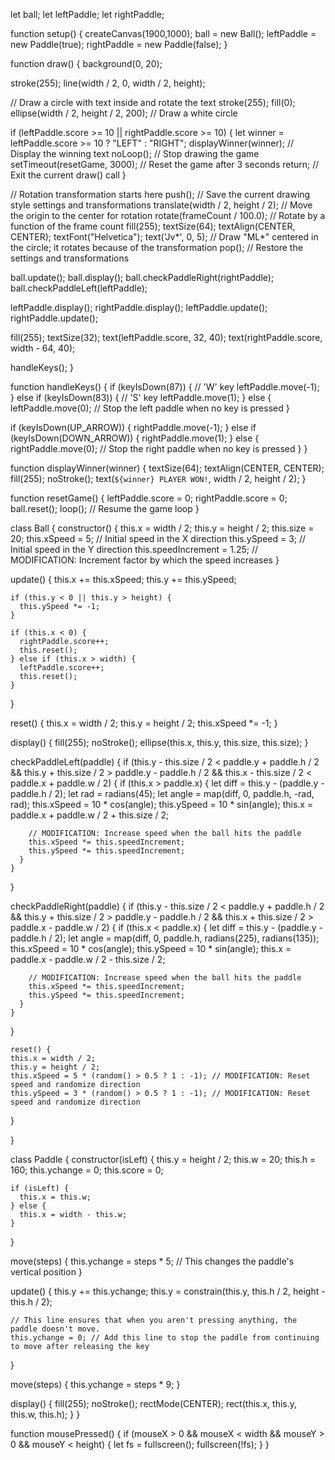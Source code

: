 let ball;
let leftPaddle;
let rightPaddle;

function setup() {
  createCanvas(1900,1000);
  ball = new Ball();
  leftPaddle = new Paddle(true);
  rightPaddle = new Paddle(false);
}

function draw() {
  background(0, 20);
  
  stroke(255);
  line(width / 2, 0, width / 2, height);

  // Draw a circle with text inside and rotate the text
  stroke(255);
  fill(0);
  ellipse(width / 2, height / 2, 200); // Draw a white circle
  
  
  if (leftPaddle.score >= 10 || rightPaddle.score >= 10) {
    let winner = leftPaddle.score >= 10 ? "LEFT" : "RIGHT";
    displayWinner(winner); // Display the winning text
    noLoop(); // Stop drawing the game
    setTimeout(resetGame, 3000); // Reset the game after 3 seconds
    return; // Exit the current draw() call
  }
  
  
  // Rotation transformation starts here
  push(); // Save the current drawing style settings and transformations
  translate(width / 2, height / 2); // Move the origin to the center for rotation
  rotate(frameCount / 100.0); // Rotate by a function of the frame count
  fill(255);
  textSize(64);
  textAlign(CENTER, CENTER);
  textFont("Helvetica");
  text('Jv*', 0, 5); // Draw "ML*" centered in the circle; it rotates because of the transformation
  pop(); // Restore the settings and transformations


  
  
  ball.update();
  ball.display();
  ball.checkPaddleRight(rightPaddle);
  ball.checkPaddleLeft(leftPaddle);

  leftPaddle.display();
  rightPaddle.display();
  leftPaddle.update();
  rightPaddle.update();

  fill(255);
  textSize(32);
  text(leftPaddle.score, 32, 40);
  text(rightPaddle.score, width - 64, 40);

  handleKeys();
}

function handleKeys() {
  if (keyIsDown(87)) {
    // 'W' key
    leftPaddle.move(-1);
  } else if (keyIsDown(83)) {
    // 'S' key
    leftPaddle.move(1);
  } else {
    leftPaddle.move(0); // Stop the left paddle when no key is pressed
  }

  if (keyIsDown(UP_ARROW)) {
    rightPaddle.move(-1);
  } else if (keyIsDown(DOWN_ARROW)) {
    rightPaddle.move(1);
  } else {
    rightPaddle.move(0); // Stop the right paddle when no key is pressed
  }
}


function displayWinner(winner) {
  textSize(64);
  textAlign(CENTER, CENTER);
  fill(255);
  noStroke();
  text(`${winner} PLAYER WON!`, width / 2, height / 2);
}

function resetGame() {
  leftPaddle.score = 0;
  rightPaddle.score = 0;
  ball.reset();
  loop(); // Resume the game loop
}


class Ball {
  constructor() {
    this.x = width / 2;
    this.y = height / 2;
    this.size = 20;
    this.xSpeed = 5; // Initial speed in the X direction
    this.ySpeed = 3; // Initial speed in the Y direction
    this.speedIncrement = 1.25; // MODIFICATION: Increment factor by which the speed increases
  }

  update() {
    this.x += this.xSpeed;
    this.y += this.ySpeed;

    if (this.y < 0 || this.y > height) {
      this.ySpeed *= -1;
    }

    if (this.x < 0) {
      rightPaddle.score++;
      this.reset();
    } else if (this.x > width) {
      leftPaddle.score++;
      this.reset();
    }
  }

  reset() {
    this.x = width / 2;
    this.y = height / 2;
    this.xSpeed *= -1;
  }

  display() {
    fill(255);
    noStroke();
    ellipse(this.x, this.y, this.size, this.size);
  }
  
  checkPaddleLeft(paddle) {
    if (this.y - this.size / 2 < paddle.y + paddle.h / 2 &&
      this.y + this.size / 2 > paddle.y - paddle.h / 2 &&
      this.x - this.size / 2 < paddle.x + paddle.w / 2) {
      if (this.x > paddle.x) {
        let diff = this.y - (paddle.y - paddle.h / 2);
        let rad = radians(45);
        let angle = map(diff, 0, paddle.h, -rad, rad);
        this.xSpeed = 10 * cos(angle);
        this.ySpeed = 10 * sin(angle);
        this.x = paddle.x + paddle.w / 2 + this.size / 2;

        // MODIFICATION: Increase speed when the ball hits the paddle
        this.xSpeed *= this.speedIncrement;
        this.ySpeed *= this.speedIncrement;
      }
    }
  }

  checkPaddleRight(paddle) {
    if (this.y - this.size / 2 < paddle.y + paddle.h / 2 &&
      this.y + this.size / 2 > paddle.y - paddle.h / 2 &&
      this.x + this.size / 2 > paddle.x - paddle.w / 2) {
      if (this.x < paddle.x) {
        let diff = this.y - (paddle.y - paddle.h / 2);
        let angle = map(diff, 0, paddle.h, radians(225), radians(135));
        this.xSpeed = 10 * cos(angle);
        this.ySpeed = 10 * sin(angle);
        this.x = paddle.x - paddle.w / 2 - this.size / 2;

        // MODIFICATION: Increase speed when the ball hits the paddle
        this.xSpeed *= this.speedIncrement;
        this.ySpeed *= this.speedIncrement;
      }
    }
  }
  
    reset() {
    this.x = width / 2;
    this.y = height / 2;
    this.xSpeed = 5 * (random() > 0.5 ? 1 : -1); // MODIFICATION: Reset speed and randomize direction
    this.ySpeed = 3 * (random() > 0.5 ? 1 : -1); // MODIFICATION: Reset speed and randomize direction
  }
  
}

class Paddle {
  constructor(isLeft) {
    this.y = height / 2;
    this.w = 20;
    this.h = 160;
    this.ychange = 0;
    this.score = 0;

    if (isLeft) {
      this.x = this.w;
    } else {
      this.x = width - this.w;
    }
  }

  move(steps) {
    this.ychange = steps * 5; // This changes the paddle's vertical position
  }

  update() {
    this.y += this.ychange;
    this.y = constrain(this.y, this.h / 2, height - this.h / 2);

    // This line ensures that when you aren't pressing anything, the paddle doesn't move.
    this.ychange = 0; // Add this line to stop the paddle from continuing to move after releasing the key
  }


  move(steps) {
    this.ychange = steps * 9;
  }

  display() {
    fill(255);
    noStroke();
    rectMode(CENTER);
    rect(this.x, this.y, this.w, this.h);
  }
}

function mousePressed() {
  if (mouseX > 0 && mouseX < width && mouseY > 0 && mouseY < height) {
    let fs = fullscreen();
    fullscreen(!fs);
  }
}
